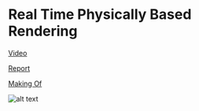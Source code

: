 # Real Time Physically Based Rendering

[Video](https://drive.google.com/file/d/1Shv50M9Ru6llVX7cNBtWBudLIOVmKQgP/view?usp=sharing)

[Report](https://drive.google.com/file/d/1RuXefEWZ2Gtp7G7nkW3Y0eL_ZWzFYHho/view)

[Making Of](https://drive.google.com/file/d/1c35zaM6vkuv5KxzvMNFa0rZyrqj2goSX/view?usp=sharing)

![alt text](https://i.imgur.com/a0gO8jz.jpg "PBR Demo")
